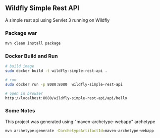 ## Wildfly Simple Rest API
A simple rest api using Servlet 3 running on Wildfly

### Package war
```bash
mvn clean install package
```

### Docker Build and Run
```bash
# build image
sudo docker build -t wildfly-simple-rest-api .

# run
sudo docker run -p 8080:8080  wildfly-simple-rest-api

# open in browser
http://localhost:8080/wildfly-simple-rest-api/api/hello
```

### Some Notes
This project was generated using "maven-archetype-webapp" archetype
```bash
mvn archetype:generate -DarchetypeArtifactId=maven-archetype-webapp
```